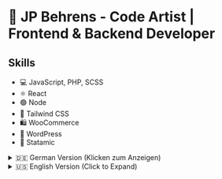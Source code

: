 # 🚀 JP Behrens - Code Artist | Frontend & Backend Developer

## Skills
- 💻 JavaScript, PHP, SCSS
- ⚛️ React
- 🟢 Node
- 🎨 Tailwind CSS
- 🛍️ WooCommerce
- 📝 WordPress
- 📄 Statamic

<details>
<summary>🇩🇪 German Version (Klicken zum Anzeigen)</summary>

## Über mich

Hallo, ich bin JP Behrens, ein Code-Künstler mit einer Leidenschaft für Frontend- und Backend-Entwicklung. Ich liebe es in JavaScript und PHP zu programmieren, habe aber auch eine besondere Vorliebe für das Gestalten von Benutzeroberflächen und -erfahrungen (UI/UX). Dabei setze ich gerne auf SCSS, um das Beste aus dem Design herauszuholen. Meine bevorzugten Technologien umfassen React, Node und Tailwind CSS.

## Projekte und Interessen

Ich bin besonders begeistert von Webseiten und Online-Shops. Es fasziniert mich ansprechende und benutzerfreundliche Interfaces zu gestalten. Meine Projekte setze ich oft in WordPress oder Statamic um und für E-Commerce-Projekte greife ich gerne auf WooCommerce zurück.

## Open Source und Zusammenarbeit

Obwohl ich gerne selbstständig arbeite, bin ich stets offen für spannende Projekte und Zusammenarbeit in der Open-Source-Gemeinschaft. Mir bereitet es Freude kleine Alltagsprobleme zu lösen und innovative Plugins für WordPress zu entwickeln.

## Kontakt

Besuche meine [persönliche Website](https://jp-ka.de), um mehr über meine Projekte und meine Arbeit zu erfahren.

## Lieblingszitat

"Die Definition von Wahnsinn ist, immer wieder das Gleiche zu tun und andere Ergebnisse zu erwarten."

Ich freue mich darauf dich in der Code-Kunst-Welt zu treffen und neue beeindruckende Projekte zu erschaffen!

</details>

<details>
<summary>🇺🇸 English Version (Click to Expand)</summary>

## About Me

Hi there, I'm JP Behrens, a code artist with a passion for frontend and backend development. I love coding in JavaScript and PHP but I also have a special affinity for crafting user interfaces and experiences (UI/UX) using SCSS to bring out the best in design. My preferred technologies include React, Node and Tailwind CSS.

## Projects and Interests

I'm particularly excited about websites and online shops. Designing appealing and user-friendly interfaces fascinates me. I often bring my projects to life using WordPress or Statamic, and I frequently rely on WooCommerce for e-commerce endeavors.

## Open Source and Collaboration

While I enjoy working independently, I'm always open to exciting projects and collaboration within the open-source community. I find joy in solving small everyday problems and developing innovative plugins for WordPress.

## Contact

Visit my [personal website](https://jp-ka.de) to learn more about my projects and work.
## Favorite Quote

"The definition of insanity is doing the same thing over and over again and expecting different results."

I look forward to meet you in the world of code artistry and creating impressive projects together!

</details>
